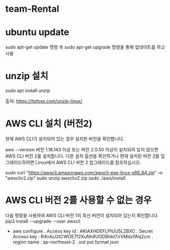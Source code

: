 # team-Rental

# ubuntu update
sudo apt-get update 명령 후 
sudo apt-get upgrade 명령을 통해 업데이트를 하고 사용


# unzip 설치 
sudo apt install unzip

출처: <https://itsfoss.com/unzip-linux/> 


# AWS CLI 설치 (버전2)
현재 AWS CLI가 설치되어 있는 경우 설치한 버전을 확인합니다.

aws --version
버전 1.18.143 이상 또는 버전 2.0.50 이상이 설치되어 있지 않으면 AWS CLI 버전 2를 설치합니다. 다른 설치 옵션을 확인하거나 현재 설치된 버전 2를 업그레이드하려면 Linux에서 AWS CLI 버전 2 업그레이드를 참조하십시오.

sudo curl "https://awscli.amazonaws.com/awscli-exe-linux-x86_64.zip" -o "awscliv2.zip"
sudo unzip awscliv2.zip
sudo ./aws/install

# AWS CLI 버전 2를 사용할 수 없는 경우 
다음 명령을 사용하여 AWS CLI 버전 1의 최신 버전이 설치되어 있는지 확인합니다.
pip3 install --upgrade --user awscli


 - aws configure
   . Access key id : AKIAXHDEFLPIUU5LZBXC
   . Secret Access key : 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
   . region name : ap-northeast-2
   . out put format json



